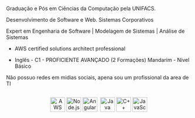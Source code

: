 Graduação e Pós em Ciências da Computação pela UNIFACS.

Desenvolvimento de Software e Web. Sistemas Corporativos 

Expert em Engenharia de Software | Modelagem de Sistemas | Análise de Sistemas

- AWS certified solutions architect professional

- Inglês - C1 - PROFICIENTE AVANÇADO (2 Formações)
Mandarim - Nível Básico

Não possuo redes em midias sociais, apena sou um profissional da area de TI

##

<div align="center">
  <img src="https://cdn.jsdelivr.net/gh/devicons/devicon@latest/icons/amazonwebservices/amazonwebservices-plain-wordmark.svg" width="40" height="40" alt="AWS" />
  <img src="https://cdn.jsdelivr.net/gh/devicons/devicon@latest/icons/nodejs/nodejs-plain-wordmark.svg" width="40" height="40" alt="Node.js" />
  <img src="https://cdn.jsdelivr.net/gh/devicons/devicon@latest/icons/angularjs/angularjs-plain-wordmark.svg" width="40" height="40" alt="Angular" />
  <img 

<div align="center">
  <img src="https://cdn.jsdelivr.net/gh/devicons/devicon@latest/icons/java/java-original-wordmark.svg" width="40" height="40" alt="Java" />
  <img src="https://cdn.jsdelivr.net/gh/devicons/devicon@latest/icons/cplusplus/cplusplus-original.svg" width="40" height="40" alt="C++" />
  <img src="https://cdn.jsdelivr.net/gh/devicons/devicon@latest/icons/javascript/javascript-original.svg" width="40" height="40" alt="JavaScript" />
</div>
